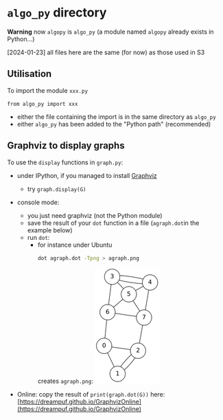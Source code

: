# `algo_py` directory

**Warning** now `algopy` is `algo_py` (a module named `algopy` already exists in Python...)

[2024-01-23] all files here are the same (for now) as those used in S3

## Utilisation

To import the module `xxx.py`

    from algo_py import xxx


- either the file containing the import is in the same directory as `algo_py`
- either `algo_py` has been added to the "Python path" (recommended)

## Graphviz to display graphs
To use the `display` functions in `graph.py`:

- under IPython, if you managed to install [Graphviz](https://pypi.org/project/graphviz/)
  
    - try `graph.display(G)` 
- console mode:
    - you just need graphviz (not the Python module)
    - save the result of your `dot` function in a file (`agraph.dot`in the example below)
    - run `dot`:
        - for instance under Ubuntu
            ```bash
            dot agraph.dot -Tpng > agraph.png
            ```
            creates `agraph.png`: ![`agraph.png`](agraph.png) 
    
- Online: copy the result of `print(graph.dot(G))` here: [https://dreampuf.github.io/GraphvizOnline](https://dreampuf.github.io/GraphvizOnline)
